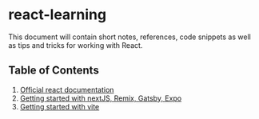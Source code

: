 # react-learning

This document will contain short notes, references, code snippets as well as tips and tricks for working with React. 

## Table of Contents
1. [Official react documentation](https://react.dev/)
2. [Getting started with nextJS, Remix, Gatsby, Expo](https://react.dev/learn/start-a-new-react-project)
3. [Getting started with vite](https://vitejs.dev/guide/#scaffolding-your-first-vite-project)

